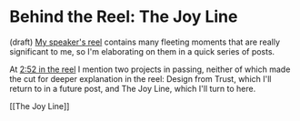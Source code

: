 # Behind the Reel: The Joy Line
(draft) 
[My speaker's reel](https://vimeo.com/1006299404?share=copy) contains many fleeting moments that are really significant to me, so I'm elaborating on them in a quick series of posts. 

At [2:52 in the reel](https://vimeo.com/1006299404?share=copy#t=172.638) I mention two projects in passing, neither of which made the cut for deeper explanation in the reel: Design from Trust, which I'll return to in a future post, and The Joy Line, which I'll turn to here. 

[[The Joy Line]] 